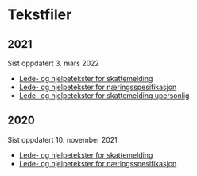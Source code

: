 # Tekstfiler

## 2021

Sist oppdatert 3. mars 2022

* [Lede- og hjelpetekster for skattemelding](2021/tekster_skattemelding.json)
* [Lede- og hjelpetekster for næringsspesifikasjon](2021/tekster_naering.json)
* [Lede- og hjelpetekster for skattemelding upersonlig](2021/tekster_upersonlig.json)

## 2020

Sist oppdatert 10. november 2021

* [Lede- og hjelpetekster for skattemelding](2020/tekster_skattemelding.json)
* [Lede- og hjelpetekster for næringsspesifikasjon](2020/tekster_naering.json)

